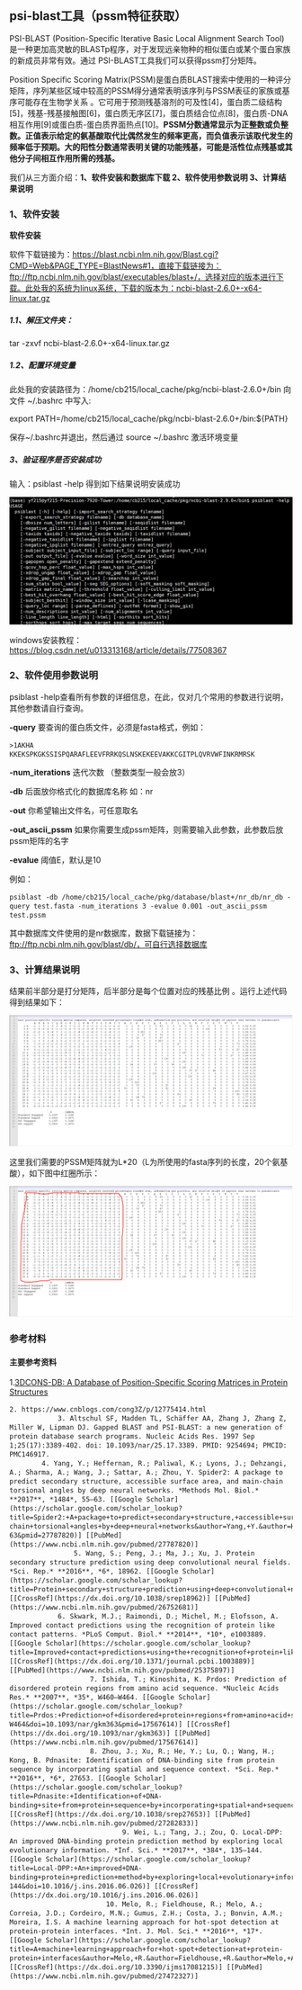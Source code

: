 ## psi-blast工具（pssm特征获取）

 PSI-BLAST (Position-Specific Iterative Basic Local Alignment Search Tool) 是一种更加高灵敏的BLASTp程序，对于发现远亲物种的相似蛋白或某个蛋白家族的新成员非常有效。通过 PSI-BLAST工具我们可以获得pssm打分矩阵。

Position Specific Scoring Matrix(PSSM)是蛋白质BLAST搜索中使用的一种评分矩阵，序列某些区域中较高的PSSM得分通常表明该序列与PSSM表征的家族或基序可能存在生物学关系 。它可用于预测残基溶剂的可及性[4]，蛋白质二级结构[5]，残基-残基接触图[6]，蛋白质无序区[7]，蛋白质结合位点[8]，蛋白质-DNA相互作用[9]或蛋白质-蛋白质界面热点[10]。**PSSM分数通常显示为正整数或负整数。正值表示给定的氨基酸取代比偶然发生的频率更高，而负值表示该取代发生的频率低于预期。大的阳性分数通常表明关键的功能残基，可能是活性位点残基或其他分子间相互作用所需的残基。**

我们从三方面介绍：**1、软件安装和数据库下载   2、软件使用参数说明   3、计算结果说明**

### 1、软件安装

**软件安装**

软件下载链接为：https://blast.ncbi.nlm.nih.gov/Blast.cgi?CMD=Web&PAGE_TYPE=BlastNews#1，直接下载链接为：ftp://ftp.ncbi.nlm.nih.gov/blast/executables/blast+/，选择对应的版本进行下载。此处我的系统为linux系统，下载的版本为：ncbi-blast-2.6.0+-x64-linux.tar.gz

##### 1.1、解压文件夹：

tar -zxvf ncbi-blast-2.6.0+-x64-linux.tar.gz

##### 1.2、配置环境变量  

此处我的安装路径为：/home/cb215/local_cache/pkg/ncbi-blast-2.6.0+/bin
向文件 ~/.bashrc 中写入:

 export PATH=/home/cb215/local_cache/pkg/ncbi-blast-2.6.0+/bin:${PATH} 

保存~/.bashrc并退出，然后通过 source ~/.bashrc 激活环境变量

##### 3、验证程序是否安装成功

输入：psiblast -help
得到如下结果说明安装成功

![验证安装成功](.\验证安装成功.png)

windows安装教程：https://blog.csdn.net/u013313168/article/details/77508367

### 2、软件使用参数说明 

psiblast -help查看所有参数的详细信息，在此，仅对几个常用的参数进行说明，其他参数请自行查询。

 **-query** 要查询的蛋白质文件，必须是fasta格式，例如：

```
>1AKHA
KKEKSPKGKSSISPQARAFLEEVFRRKQSLNSKEKEEVAKKCGITPLQVRVWFINKRMRSK
```

 **-num_iterations** 迭代次数 （整数类型一般会放3）

**-db** 后面放你格式化的数据库名称 如：nr

**-out** 你希望输出文件名，可任意取名 

 **-out_ascii_pssm** 如果你需要生成pssm矩阵，则需要输入此参数，此参数后放pssm矩阵的名字 

**-evalue**  阈值E，默认是10

例如：

```
psiblast -db /home/cb215/local_cache/pkg/database/blast+/nr_db/nr_db -query test.fasta -num_iterations 3 -evalue 0.001 -out_ascii_pssm test.pssm
```

其中数据库文件使用的是nr数据库，数据下载链接为：ftp://ftp.ncbi.nlm.nih.gov/blast/db/，可自行选择数据库

### 3、计算结果说明

结果前半部分是打分矩阵，后半部分是每个位置对应的残基比例 。运行上述代码得到结果如下：

![pssm结果](.\pssm结果.png)

 这里我们需要的PSSM矩阵就为L*20（L为所使用的fasta序列的长度，20个氨基酸），如下图中红圈所示： 

![pssm结果分析](.\pssm结果分析.png)



### 参考材料

#### 主要参考资料

   1.[3DCONS-DB: A Database of Position-Specific Scoring Matrices in Protein Structures](https://www.mdpi.com/1420-3049/22/12/2230/htm#B2-molecules-22-02230)

   	2. https://www.cnblogs.com/cong3Z/p/12775414.html
            	3. Altschul SF, Madden TL, Schäffer AA, Zhang J, Zhang Z, Miller W, Lipman DJ. Gapped BLAST and PSI-BLAST: a new generation of protein database search programs. Nucleic Acids Res. 1997 Sep 1;25(17):3389-402. doi: 10.1093/nar/25.17.3389. PMID: 9254694; PMCID: PMC146917. 
         	4. Yang, Y.; Heffernan, R.; Paliwal, K.; Lyons, J.; Dehzangi, A.; Sharma, A.; Wang, J.; Sattar, A.; Zhou, Y. Spider2: A package to predict secondary structure, accessible surface area, and main-chain torsional angles by deep neural networks. *Methods Mol. Biol.* **2017**, *1484*, 55–63. [[Google Scholar](https://scholar.google.com/scholar_lookup?title=Spider2:+A+package+to+predict+secondary+structure,+accessible+surface+area,+and+main-chain+torsional+angles+by+deep+neural+networks&author=Yang,+Y.&author=Heffernan,+R.&author=Paliwal,+K.&author=Lyons,+J.&author=Dehzangi,+A.&author=Sharma,+A.&author=Wang,+J.&author=Sattar,+A.&author=Zhou,+Y.&publication_year=2017&journal=Methods+Mol.+Biol.&volume=1484&pages=55–63&pmid=27787820)] [[PubMed](https://www.ncbi.nlm.nih.gov/pubmed/27787820)]
                	5. Wang, S.; Peng, J.; Ma, J.; Xu, J. Protein secondary structure prediction using deep convolutional neural fields. *Sci. Rep.* **2016**, *6*, 18962. [[Google Scholar](https://scholar.google.com/scholar_lookup?title=Protein+secondary+structure+prediction+using+deep+convolutional+neural+fields&author=Wang,+S.&author=Peng,+J.&author=Ma,+J.&author=Xu,+J.&publication_year=2016&journal=Sci.+Rep.&volume=6&pages=18962&doi=10.1038/srep18962&pmid=26752681)] [[CrossRef](https://dx.doi.org/10.1038/srep18962)] [[PubMed](https://www.ncbi.nlm.nih.gov/pubmed/26752681)]
               	6. Skwark, M.J.; Raimondi, D.; Michel, M.; Elofsson, A. Improved contact predictions using the recognition of protein like contact patterns. *PLoS Comput. Biol.* **2014**, *10*, e1003889. [[Google Scholar](https://scholar.google.com/scholar_lookup?title=Improved+contact+predictions+using+the+recognition+of+protein+like+contact+patterns&author=Skwark,+M.J.&author=Raimondi,+D.&author=Michel,+M.&author=Elofsson,+A.&publication_year=2014&journal=PLoS+Comput.+Biol.&volume=10&pages=e1003889&doi=10.1371/journal.pcbi.1003889&pmid=25375897)] [[CrossRef](https://dx.doi.org/10.1371/journal.pcbi.1003889)] [[PubMed](https://www.ncbi.nlm.nih.gov/pubmed/25375897)]
                      	7. Ishida, T.; Kinoshita, K. Prdos: Prediction of disordered protein regions from amino acid sequence. *Nucleic Acids Res.* **2007**, *35*, W460–W464. [[Google Scholar](https://scholar.google.com/scholar_lookup?title=Prdos:+Prediction+of+disordered+protein+regions+from+amino+acid+sequence&author=Ishida,+T.&author=Kinoshita,+K.&publication_year=2007&journal=Nucleic+Acids+Res.&volume=35&pages=W460–W464&doi=10.1093/nar/gkm363&pmid=17567614)] [[CrossRef](https://dx.doi.org/10.1093/nar/gkm363)] [[PubMed](https://www.ncbi.nlm.nih.gov/pubmed/17567614)]
                     	8. Zhou, J.; Xu, R.; He, Y.; Lu, Q.; Wang, H.; Kong, B. Pdnasite: Identification of DNA-binding site from protein sequence by incorporating spatial and sequence context. *Sci. Rep.* **2016**, *6*, 27653. [[Google Scholar](https://scholar.google.com/scholar_lookup?title=Pdnasite:+Identification+of+DNA-binding+site+from+protein+sequence+by+incorporating+spatial+and+sequence+context&author=Zhou,+J.&author=Xu,+R.&author=He,+Y.&author=Lu,+Q.&author=Wang,+H.&author=Kong,+B.&publication_year=2016&journal=Sci.+Rep.&volume=6&pages=27653&doi=10.1038/srep27653&pmid=27282833)] [[CrossRef](https://dx.doi.org/10.1038/srep27653)] [[PubMed](https://www.ncbi.nlm.nih.gov/pubmed/27282833)]
                            	9. Wei, L.; Tang, J.; Zou, Q. Local-DPP: An improved DNA-binding protein prediction method by exploring local evolutionary information. *Inf. Sci.* **2017**, *384*, 135–144. [[Google Scholar](https://scholar.google.com/scholar_lookup?title=Local-DPP:+An+improved+DNA-binding+protein+prediction+method+by+exploring+local+evolutionary+information&author=Wei,+L.&author=Tang,+J.&author=Zou,+Q.&publication_year=2017&journal=Inf.+Sci.&volume=384&pages=135–144&doi=10.1016/j.ins.2016.06.026)] [[CrossRef](https://dx.doi.org/10.1016/j.ins.2016.06.026)]
                           	10. Melo, R.; Fieldhouse, R.; Melo, A.; Correia, J.D.; Cordeiro, M.N.; Gumus, Z.H.; Costa, J.; Bonvin, A.M.; Moreira, I.S. A machine learning approach for hot-spot detection at protein-protein interfaces. *Int. J. Mol. Sci.* **2016**, *17*. [[Google Scholar](https://scholar.google.com/scholar_lookup?title=A+machine+learning+approach+for+hot-spot+detection+at+protein-protein+interfaces&author=Melo,+R.&author=Fieldhouse,+R.&author=Melo,+A.&author=Correia,+J.D.&author=Cordeiro,+M.N.&author=Gumus,+Z.H.&author=Costa,+J.&author=Bonvin,+A.M.&author=Moreira,+I.S.&publication_year=2016&journal=Int.+J.+Mol.+Sci.&volume=17&doi=10.3390/ijms17081215&pmid=27472327)] [[CrossRef](https://dx.doi.org/10.3390/ijms17081215)] [[PubMed](https://www.ncbi.nlm.nih.gov/pubmed/27472327)]
